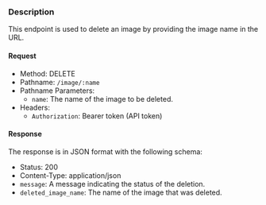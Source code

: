 ### Description

This endpoint is used to delete an image by providing the image name in the URL.

#### Request

- Method: DELETE
- Pathname: `/image/:name`
- Pathname Parameters:
  - `name`: The name of the image to be deleted.
- Headers:
  - `Authorization`: Bearer token (API token)

#### Response

The response is in JSON format with the following schema:

- Status: 200
- Content-Type: application/json
- `message`: A message indicating the status of the deletion.
- `deleted_image_name`: The name of the image that was deleted.
